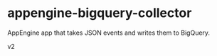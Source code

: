 # appengine-bigquery-collector
AppEngine app that takes JSON events and writes them to BigQuery.

v2